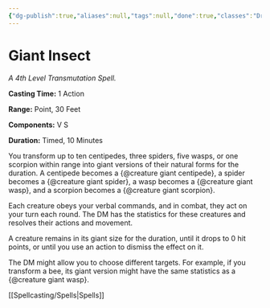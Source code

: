 ```yaml
---
{"dg-publish":true,"aliases":null,"tags":null,"done":true,"classes":"Druid,","spellLevel":4,"school":"Transmutation","source":"PHB","permalink":"/spells/giant-insect/","dgHomeLink":false,"dgPassFrontmatter":true}
---
```


# Giant Insect
*A 4th Level Transmutation Spell.*

**Casting Time:** 1 Action

**Range:** Point, 30 Feet

**Components:** V S 

**Duration:** Timed, 10 Minutes

You transform up to ten centipedes, three spiders, five wasps, or one scorpion within range into giant versions of their natural forms for the duration. A centipede becomes a {@creature giant centipede}, a spider becomes a {@creature giant spider}, a wasp becomes a {@creature giant wasp}, and a scorpion becomes a {@creature giant scorpion}.



Each creature obeys your verbal commands, and in combat, they act on your turn each round. The DM has the statistics for these creatures and resolves their actions and movement.



A creature remains in its giant size for the duration, until it drops to 0 hit points, or until you use an action to dismiss the effect on it.



The DM might allow you to choose different targets. For example, if you transform a bee, its giant version might have the same statistics as a {@creature giant wasp}.

[[Spellcasting/Spells|Spells]]